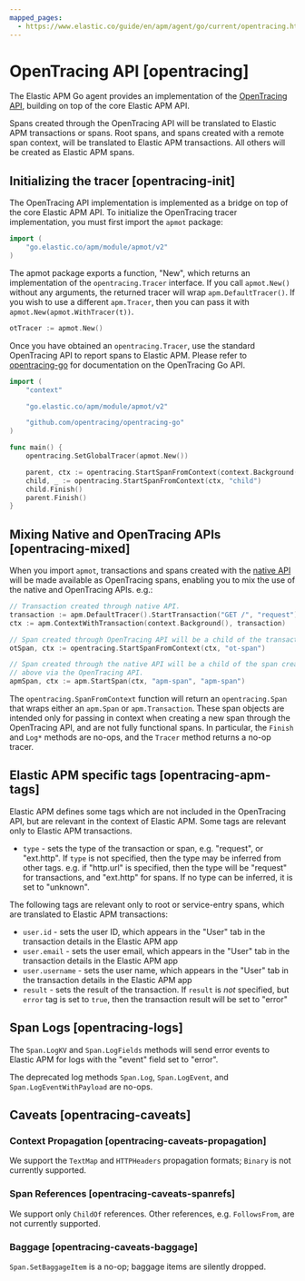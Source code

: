 ```yaml
---
mapped_pages:
  - https://www.elastic.co/guide/en/apm/agent/go/current/opentracing.html
---
```


# OpenTracing API [opentracing]

The Elastic APM Go agent provides an implementation of the [OpenTracing API](https://opentracing.io), building on top of the core Elastic APM API.

Spans created through the OpenTracing API will be translated to Elastic APM transactions or spans. Root spans, and spans created with a remote span context, will be translated to Elastic APM transactions. All others will be created as Elastic APM spans.


## Initializing the tracer [opentracing-init]

The OpenTracing API implementation is implemented as a bridge on top of the core Elastic APM API. To initialize the OpenTracing tracer implementation, you must first import the `apmot` package:

```go
import (
	"go.elastic.co/apm/module/apmot/v2"
)
```

The apmot package exports a function, "New", which returns an implementation of the `opentracing.Tracer` interface. If you call `apmot.New()` without any arguments, the returned tracer will wrap `apm.DefaultTracer()`. If you wish to use a different `apm.Tracer`, then you can pass it with `apmot.New(apmot.WithTracer(t))`.

```go
otTracer := apmot.New()
```

Once you have obtained an `opentracing.Tracer`, use the standard OpenTracing API to report spans to Elastic APM. Please refer to [opentracing-go](https://github.com/opentracing/opentracing-go) for documentation on the OpenTracing Go API.

```go
import (
	"context"

	"go.elastic.co/apm/module/apmot/v2"

	"github.com/opentracing/opentracing-go"
)

func main() {
	opentracing.SetGlobalTracer(apmot.New())

	parent, ctx := opentracing.StartSpanFromContext(context.Background(), "parent")
	child, _ := opentracing.StartSpanFromContext(ctx, "child")
	child.Finish()
	parent.Finish()
}
```


## Mixing Native and OpenTracing APIs [opentracing-mixed]

When you import `apmot`, transactions and spans created with the [native API](/reference/api-documentation.md) will be made available as OpenTracing spans, enabling you to mix the use of the native and OpenTracing APIs. e.g.:

```go
// Transaction created through native API.
transaction := apm.DefaultTracer().StartTransaction("GET /", "request")
ctx := apm.ContextWithTransaction(context.Background(), transaction)

// Span created through OpenTracing API will be a child of the transaction.
otSpan, ctx := opentracing.StartSpanFromContext(ctx, "ot-span")

// Span created through the native API will be a child of the span created
// above via the OpenTracing API.
apmSpan, ctx := apm.StartSpan(ctx, "apm-span", "apm-span")
```

The `opentracing.SpanFromContext` function will return an `opentracing.Span` that wraps either an `apm.Span` or `apm.Transaction`. These span objects are intended only for passing in context when creating a new span through the OpenTracing API, and are not fully functional spans. In particular, the `Finish` and `Log*` methods are no-ops, and the `Tracer` method returns a no-op tracer.


## Elastic APM specific tags [opentracing-apm-tags]

Elastic APM defines some tags which are not included in the OpenTracing API, but are relevant in the context of Elastic APM. Some tags are relevant only to Elastic APM transactions.

* `type` - sets the type of the transaction or span, e.g. "request", or "ext.http". If `type` is not specified, then the type may be inferred from other tags. e.g. if "http.url" is specified, then the type will be "request" for transactions, and "ext.http" for spans. If no type can be inferred, it is set to "unknown".

The following tags are relevant only to root or service-entry spans, which are translated to Elastic APM transactions:

* `user.id` - sets the user ID, which appears in the "User" tab in the transaction details in the Elastic APM app
* `user.email` - sets the user email, which appears in the "User" tab in the transaction details in the Elastic APM app
* `user.username` - sets the user name, which appears in the "User" tab in the transaction details in the Elastic APM app
* `result` - sets the result of the transaction. If `result` is *not* specified, but `error` tag is set to `true`, then the transaction result will be set to "error"


## Span Logs [opentracing-logs]

The `Span.LogKV` and `Span.LogFields` methods will send error events to Elastic APM for logs with the "event" field set to "error".

The deprecated log methods `Span.Log`, `Span.LogEvent`, and `Span.LogEventWithPayload` are no-ops.


## Caveats [opentracing-caveats]


### Context Propagation [opentracing-caveats-propagation]

We support the `TextMap` and `HTTPHeaders` propagation formats; `Binary` is not currently supported.


### Span References [opentracing-caveats-spanrefs]

We support only `ChildOf` references. Other references, e.g. `FollowsFrom`, are not currently supported.


### Baggage [opentracing-caveats-baggage]

`Span.SetBaggageItem` is a no-op; baggage items are silently dropped.

